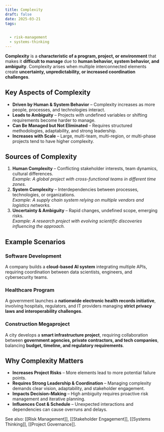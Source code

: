 ```yaml
---
title: Complexity
draft: false
date: 2025-03-21
tags:
  
  
  - risk-management
  - systems-thinking
---
```


**Complexity** is a **characteristic of a program, project, or environment** that makes it **difficult to manage** due to **human behavior, system behavior, and ambiguity**. Complexity arises when multiple interconnected elements create **uncertainty, unpredictability, or increased coordination challenges**.

## Key Aspects of Complexity
- **Driven by Human & System Behavior** – Complexity increases as more people, processes, and technologies interact.
- **Leads to Ambiguity** – Projects with undefined variables or shifting requirements become harder to manage.
- **Can Be Managed but Not Eliminated** – Requires structured methodologies, adaptability, and strong leadership.
- **Increases with Scale** – Large, multi-team, multi-region, or multi-phase projects tend to have higher complexity.

## Sources of Complexity
1. **Human Complexity** – Conflicting stakeholder interests, team dynamics, cultural differences.  
   *Example: A global project with cross-functional teams in different time zones.*
2. **System Complexity** – Interdependencies between processes, technologies, or organizations.  
   *Example: A supply chain system relying on multiple vendors and logistics networks.*
3. **Uncertainty & Ambiguity** – Rapid changes, undefined scope, emerging risks.  
   *Example: A research project with evolving scientific discoveries influencing the approach.*

## Example Scenarios

### **Software Development**
A company builds a **cloud-based AI system** integrating multiple APIs, requiring coordination between data scientists, engineers, and cybersecurity teams.

### **Healthcare Program**
A government launches a **nationwide electronic health records initiative**, involving hospitals, regulators, and IT providers managing **strict privacy laws and interoperability challenges**.

### **Construction Megaproject**
A city develops a **smart infrastructure project**, requiring collaboration between **government agencies, private contractors, and tech companies**, balancing **budget, timeline, and regulatory requirements**.

## Why Complexity Matters
- **Increases Project Risks** – More elements lead to more potential failure points.
- **Requires Strong Leadership & Coordination** – Managing complexity demands clear vision, adaptability, and stakeholder engagement.
- **Impacts Decision-Making** – High ambiguity requires proactive risk management and iterative planning.
- **Influences Cost & Schedule** – Unexpected interactions and dependencies can cause overruns and delays.

See also: [[Risk Management]], [[Stakeholder Engagement]], [[Systems Thinking]], [[Project Governance]].
